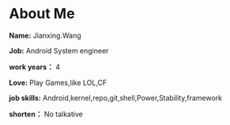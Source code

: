 # About Me
  **Name:** Jianxing.Wang

  **Job:** Android System engineer

  **work years：** 4

  **Love:** Play Games,like LOL,CF

  **job skills:** Android,kernel,repo,git,shell,Power,Stability,framework

  **shorten：** No talkative
